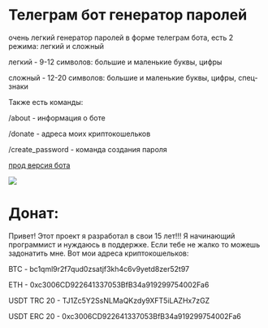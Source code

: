 # Телеграм бот генератор паролей


очень легкий генератор паролей в форме телеграм бота, есть 2 режима: легкий и сложный


  легкий - 9-12 символов: большие и маленькие буквы, цифры


  сложный - 12-20 символов: большие и маленькие буквы, цифры, спец-знаки

Также есть команды:


  /about - информация о боте


  /donate - адреса моих криптокошельков


  /create_password - команда создания пароля


[прод версия бота](https://t.me/Random_Letters_Generator_Bot)

![](https://github.com/4awka-4a9/tg-bot/blob/main/tg-bot-preview.gif)


# Донат:

Привет! Этот проект я разработал в свои 15 лет!!! Я начинающий программист и нуждаюсь в поддержке. Если тебе не жалко то можешь задонатить мне. Вот мои адреса  криптокошельков:

BTC - bc1qml9r2f7qud0zsatjf3kh4c6v9yetd8zer52t97

ETH - 0xc3006CD922641337053BfB34a919299754002Fa6

USDT TRC 20 - TJ1Zc5Y2SsNLMaQKzdy9XFT5iLAZHx7zGZ

USDT ERC 20 - 0xc3006CD922641337053BfB34a919299754002Fa6
